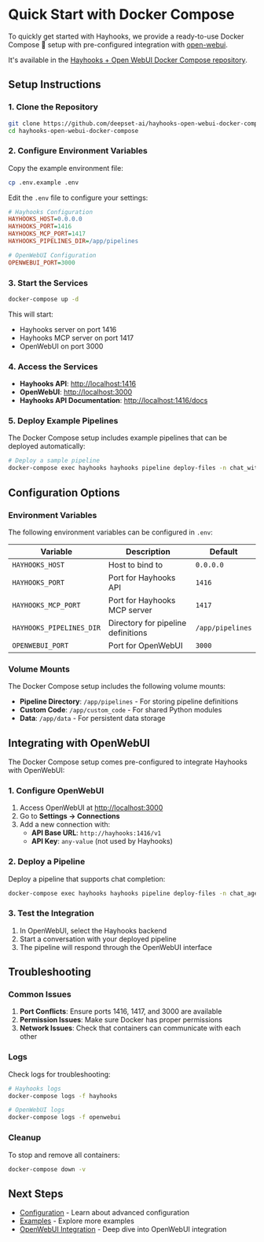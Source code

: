 # Quick Start with Docker Compose

To quickly get started with Hayhooks, we provide a ready-to-use Docker Compose 🐳 setup with pre-configured integration with [open-webui](https://openwebui.com/).

It's available in the [Hayhooks + Open WebUI Docker Compose repository](https://github.com/deepset-ai/hayhooks-open-webui-docker-compose).

## Setup Instructions

### 1. Clone the Repository

```bash
git clone https://github.com/deepset-ai/hayhooks-open-webui-docker-compose.git
cd hayhooks-open-webui-docker-compose
```

### 2. Configure Environment Variables

Copy the example environment file:

```bash
cp .env.example .env
```

Edit the `.env` file to configure your settings:

```ini
# Hayhooks Configuration
HAYHOOKS_HOST=0.0.0.0
HAYHOOKS_PORT=1416
HAYHOOKS_MCP_PORT=1417
HAYHOOKS_PIPELINES_DIR=/app/pipelines

# OpenWebUI Configuration
OPENWEBUI_PORT=3000
```

### 3. Start the Services

```bash
docker-compose up -d
```

This will start:

- Hayhooks server on port 1416
- Hayhooks MCP server on port 1417
- OpenWebUI on port 3000

### 4. Access the Services

- **Hayhooks API**: <http://localhost:1416>
- **OpenWebUI**: <http://localhost:3000>
- **Hayhooks API Documentation**: <http://localhost:1416/docs>

### 5. Deploy Example Pipelines

The Docker Compose setup includes example pipelines that can be deployed automatically:

```bash
# Deploy a sample pipeline
docker-compose exec hayhooks hayhooks pipeline deploy-files -n chat_with_website /app/examples/pipeline_wrappers/chat_with_website_streaming
```

## Configuration Options

### Environment Variables

The following environment variables can be configured in `.env`:

| Variable | Description | Default |
|----------|-------------|---------|
| `HAYHOOKS_HOST` | Host to bind to | `0.0.0.0` |
| `HAYHOOKS_PORT` | Port for Hayhooks API | `1416` |
| `HAYHOOKS_MCP_PORT` | Port for Hayhooks MCP server | `1417` |
| `HAYHOOKS_PIPELINES_DIR` | Directory for pipeline definitions | `/app/pipelines` |
| `OPENWEBUI_PORT` | Port for OpenWebUI | `3000` |

### Volume Mounts

The Docker Compose setup includes the following volume mounts:

- **Pipeline Directory**: `/app/pipelines` - For storing pipeline definitions
- **Custom Code**: `/app/custom_code` - For shared Python modules
- **Data**: `/app/data` - For persistent data storage

## Integrating with OpenWebUI

The Docker Compose setup comes pre-configured to integrate Hayhooks with OpenWebUI:

### 1. Configure OpenWebUI

1. Access OpenWebUI at <http://localhost:3000>
2. Go to **Settings → Connections**
3. Add a new connection with:
   - **API Base URL**: `http://hayhooks:1416/v1`
   - **API Key**: `any-value` (not used by Hayhooks)

### 2. Deploy a Pipeline

Deploy a pipeline that supports chat completion:

```bash
docker-compose exec hayhooks hayhooks pipeline deploy-files -n chat_agent /app/examples/pipeline_wrappers/open_webui_agent_events
```

### 3. Test the Integration

1. In OpenWebUI, select the Hayhooks backend
2. Start a conversation with your deployed pipeline
3. The pipeline will respond through the OpenWebUI interface

## Troubleshooting

### Common Issues

1. **Port Conflicts**: Ensure ports 1416, 1417, and 3000 are available
2. **Permission Issues**: Make sure Docker has proper permissions
3. **Network Issues**: Check that containers can communicate with each other

### Logs

Check logs for troubleshooting:

```bash
# Hayhooks logs
docker-compose logs -f hayhooks

# OpenWebUI logs
docker-compose logs -f openwebui
```

### Cleanup

To stop and remove all containers:

```bash
docker-compose down -v
```

## Next Steps

- [Configuration](../getting-started/configuration.md) - Learn about advanced configuration
- [Examples](../examples/overview.md) - Explore more examples
- [OpenWebUI Integration](../features/openwebui-integration.md) - Deep dive into OpenWebUI integration
